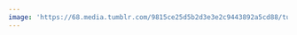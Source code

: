 ```yaml
---
image: 'https://68.media.tumblr.com/9815ce25d5b2d3e3e2c9443892a5cd88/tumblr_nbyrlqi4zH1tbdx3so1_1280.jpg'
---
```

